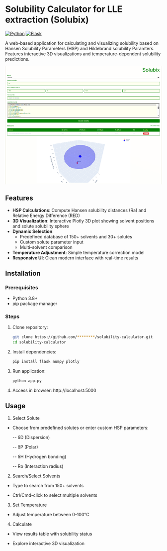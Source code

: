 # Solubility Calculator for LLE extraction (Solubix)

[![Python](https://img.shields.io/badge/Python-3.8%2B-blue)](https://www.python.org/)
[![Flask](https://img.shields.io/badge/Flask-2.0%2B-green)](https://flask.palletsprojects.com/)

A web-based application for calculating and visualizing solubility based on Hansen Solubility Parameters (HSP) and Hildebrand solubility Paramters. Features interactive 3D visualizations and temperature-dependent solubility predictions.

![Demo Screenshot](static/screenshot.png)

## Features

- **HSP Calculations**: Compute Hansen solubility distances (Ra) and Relative Energy Difference (RED)
- **3D Visualization**: Interactive Plotly 3D plot showing solvent positions and solute solubility sphere
- **Dynamic Selection**:
  - Predefined database of 150+ solvents and 30+ solutes
  - Custom solute parameter input
  - Multi-solvent comparison
- **Temperature Adjustment**: Simple temperature correction model
- **Responsive UI**: Clean modern interface with real-time results

## Installation

### Prerequisites
- Python 3.8+
- pip package manager

### Steps
1. Clone repository:
   ```bash
   git clone https://github.com/********/solubility-calculator.git
   cd solubility-calculator
2. Install dependencies:
   ```bash
   pip install flask numpy plotly
3. Run application:
   ```bash
   python app.py
4. Access in browser:
   http://localhost:5000

## Usage
1. Select Solute

- Choose from predefined solutes or enter custom HSP parameters:

    -- δD (Dispersion)

    -- δP (Polar)

    -- δH (Hydrogen bonding)

    -- Ro (Interaction radius)

2. Search/Select Solvents

- Type to search from 150+ solvents

- Ctrl/Cmd-click to select multiple solvents

3. Set Temperature

- Adjust temperature between 0-100°C

4. Calculate

- View results table with solubility status

- Explore interactive 3D visualization
